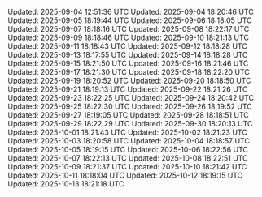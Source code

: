 Updated: 2025-09-04 12:51:36 UTC
Updated: 2025-09-04 18:20:46 UTC
Updated: 2025-09-05 18:19:44 UTC
Updated: 2025-09-06 18:18:05 UTC
Updated: 2025-09-07 18:18:16 UTC
Updated: 2025-09-08 18:22:17 UTC
Updated: 2025-09-09 18:18:46 UTC
Updated: 2025-09-10 18:21:13 UTC
Updated: 2025-09-11 18:18:43 UTC
Updated: 2025-09-12 18:18:28 UTC
Updated: 2025-09-13 18:17:55 UTC
Updated: 2025-09-14 18:18:28 UTC
Updated: 2025-09-15 18:21:50 UTC
Updated: 2025-09-16 18:21:46 UTC
Updated: 2025-09-17 18:21:30 UTC
Updated: 2025-09-18 18:22:20 UTC
Updated: 2025-09-19 18:20:52 UTC
Updated: 2025-09-20 18:18:50 UTC
Updated: 2025-09-21 18:19:13 UTC
Updated: 2025-09-22 18:21:26 UTC
Updated: 2025-09-23 18:22:25 UTC
Updated: 2025-09-24 18:20:42 UTC
Updated: 2025-09-25 18:22:30 UTC
Updated: 2025-09-26 18:19:52 UTC
Updated: 2025-09-27 18:19:05 UTC
Updated: 2025-09-28 18:18:51 UTC
Updated: 2025-09-29 18:22:29 UTC
Updated: 2025-09-30 18:20:13 UTC
Updated: 2025-10-01 18:21:43 UTC
Updated: 2025-10-02 18:21:23 UTC
Updated: 2025-10-03 18:20:58 UTC
Updated: 2025-10-04 18:18:57 UTC
Updated: 2025-10-05 18:19:15 UTC
Updated: 2025-10-06 18:22:56 UTC
Updated: 2025-10-07 18:22:13 UTC
Updated: 2025-10-08 18:22:51 UTC
Updated: 2025-10-09 18:21:37 UTC
Updated: 2025-10-10 18:21:42 UTC
Updated: 2025-10-11 18:18:04 UTC
Updated: 2025-10-12 18:19:15 UTC
Updated: 2025-10-13 18:21:18 UTC
